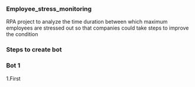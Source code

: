 ### Employee_stress_monitoring
RPA project to analyze the time duration between which maximum employees are stressed out so that companies could take steps to improve the condition

### Steps to create bot

### Bot 1
1.First 

